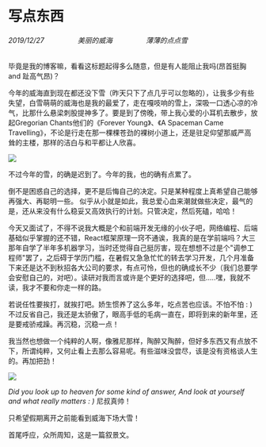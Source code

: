 # 写点东西  
###### 2019/12/27   　 　　　 美丽的威海  　　  　  　薄薄的点点雪  
毕竟是我的博客嘛，看看这标题起得多么随意，但是有人能阻止我吗(昂首挺胸 and 趾高气昂)？  

今年的威海直到现在都还没下雪（昨天只下了点几乎可以忽略的），让我多少有些失望，白雪萌萌的威海也是我的最爱了，走在嘎吱响的雪上，深吸一口透心凉的冷气，比那什么悬梁刺股提神多了。要是到了傍晚，带上我心爱的小耳机去散步，放起Gregorian Chants他们的《Forever Young》、《A Spaceman Came Travelling》，不论是行走在那一棵棵苍劲的裸树小道上，还是驻足仰望那威严高耸的主楼，那样的洁白与和平都让人欣喜。  
  
![](./addition/notes/1/1.png)  

不过今年的雪，的确是迟到了。今年的我，也的确有点累了。  
  
倒不是困惑自己的选择，更不是后悔自己的决定。只是某种程度上真希望自己能够再强大、再聪明一些。
似乎从小就是如此，我总爱心血来潮就做些决定，最气的是，还从来没有什么稳妥又高效执行的计划。只管决定，然后死磕，哈哈！  
  
今天又面试了，不得不说我大概是个和前端开发无缘的小伙子吧，网络编程、后端基础似乎掌握的还不错，React框架原理一窍不通诶，我真的是在学前端吗？大三那年自学了半年多机器学习，当时还觉得自己挺厉害，现在想想不过是个"调参工程师"罢了，之后碍于学历门槛，在暑假又急急忙忙的转去学习开发，几个月准备下来还是达不到秋招各大公司的要求，有点可怜，但也的确成长不少（我们总要学会安慰自己的，对吧）。读研对我而言或许是个更好的选择吧，但.....嘿，我就不读，我才不要和你走一样的路。
  
若说任性要挨打，就挨打吧。娇生惯养了这么多年，吃点苦也应该。不怕不怕 : ) 不过反省自己，我还是太骄傲了，眼高手低的毛病一直在，即将到来的新年里，还是要戒骄戒躁。再沉稳，沉稳一点！  

我当然也想做一个纯粹的人啊，像雅尼那样，陶醉又陶醉，但好多东西又有点放不下，所谓纯粹，又何止看上去那么容易呢。有些滋味没尝尽，该是没有资格谈人生的。再加把劲！  
  
![](./addition/notes/1/2.jpg)  

_Did you look up to heaven for some kind of answer, And look at yourself and what really matters : )_ 尼叔真帅！  

只希望假期离开之前能看到威海下场大雪！  
  
首尾呼应，众所周知，这是一篇叙景文。  

